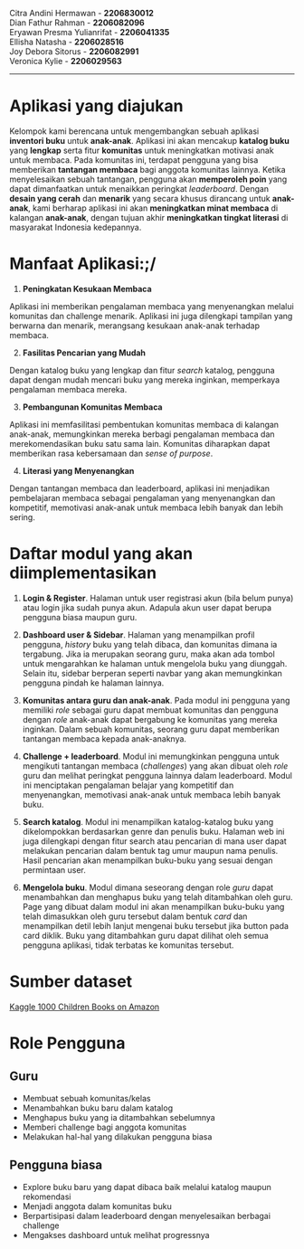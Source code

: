 Citra Andini Hermawan - **2206830012** <br>
Dian Fathur Rahman - **2206082096** <br>
Eryawan Presma Yulianrifat - **2206041335** <br>
Ellisha Natasha - **2206028516** <br>
Joy Debora Sitorus - **2206082991** <br>
Veronica Kylie - **2206029563** <br>

---

# Aplikasi yang diajukan
Kelompok kami berencana untuk mengembangkan sebuah aplikasi **inventori buku** untuk **anak-anak**. Aplikasi ini akan mencakup **katalog buku** yang **lengkap** serta fitur **komunitas** untuk meningkatkan motivasi anak untuk membaca. Pada komunitas ini, terdapat pengguna yang bisa memberikan **tantangan membaca** bagi anggota komunitas lainnya. Ketika menyelesaikan sebuah tantangan, pengguna akan **memperoleh poin** yang dapat dimanfaatkan untuk menaikkan peringkat *leaderboard*. Dengan **desain yang cerah** dan **menarik** yang secara khusus dirancang untuk **anak-anak**, kami berharap aplikasi ini akan **meningkatkan minat membaca** di kalangan **anak-anak**, dengan tujuan akhir **meningkatkan tingkat literasi** di masyarakat Indonesia kedepannya.

# Manfaat Aplikasi:;/

1. **Peningkatan Kesukaan Membaca**

Aplikasi ini memberikan pengalaman membaca yang menyenangkan melalui komunitas dan challenge menarik. Aplikasi ini juga dilengkapi tampilan yang berwarna dan menarik, merangsang kesukaan anak-anak terhadap membaca.

2. **Fasilitas Pencarian yang Mudah**

Dengan katalog buku yang lengkap dan fitur *search* katalog, pengguna dapat dengan mudah mencari buku yang mereka inginkan, memperkaya pengalaman membaca mereka.

3. **Pembangunan Komunitas Membaca** 

Aplikasi ini memfasilitasi pembentukan komunitas membaca di kalangan anak-anak, memungkinkan mereka berbagi pengalaman membaca dan merekomendasikan buku satu sama lain. Komunitas diharapkan dapat memberikan rasa kebersamaan dan *sense of purpose*.

4. **Literasi yang Menyenangkan** 

Dengan tantangan membaca dan leaderboard, aplikasi ini menjadikan pembelajaran membaca sebagai pengalaman yang menyenangkan dan kompetitif, memotivasi anak-anak untuk membaca lebih banyak dan lebih sering.

# Daftar modul yang akan diimplementasikan
1. **Login & Register**. Halaman untuk user registrasi akun (bila belum punya) atau login jika sudah punya akun. Adapula akun user dapat berupa pengguna biasa maupun guru.

2. **Dashboard user & Sidebar**. Halaman yang menampilkan profil pengguna, *history* buku yang telah dibaca, dan komunitas dimana ia tergabung. Jika ia merupakan seorang guru, maka akan ada tombol untuk mengarahkan ke halaman untuk mengelola buku yang diunggah. Selain itu, sidebar berperan seperti navbar yang akan memungkinkan pengguna pindah ke halaman lainnya. 

3. **Komunitas antara guru dan anak-anak**. Pada modul ini pengguna yang memiliki *role* sebagai guru dapat membuat komunitas dan pengguna dengan *role* anak-anak dapat bergabung ke komunitas yang mereka inginkan. Dalam sebuah komunitas, seorang guru dapat memberikan tantangan membaca kepada anak-anaknya.

4. **Challenge + leaderboard**. Modul ini memungkinkan pengguna untuk mengikuti tantangan membaca (*challenges*) yang akan dibuat oleh *role* guru dan melihat peringkat pengguna lainnya dalam leaderboard. Modul ini menciptakan pengalaman belajar yang kompetitif dan menyenangkan, memotivasi anak-anak untuk membaca lebih banyak buku.

5. **Search katalog**. Modul ini menampilkan katalog-katalog buku yang dikelompokkan berdasarkan genre dan penulis buku. Halaman web ini juga dilengkapi dengan fitur search atau pencarian di mana user dapat melakukan pencarian dalam bentuk tag umur maupun nama penulis. Hasil pencarian akan menampilkan buku-buku yang sesuai dengan permintaan user.

6. **Mengelola buku**. Modul dimana seseorang dengan role *guru* dapat menambahkan dan menghapus buku yang telah ditambahkan oleh guru. Page yang dibuat dalam modul ini akan menampilkan buku-buku yang telah dimasukkan oleh guru tersebut dalam bentuk *card* dan menampilkan detil lebih lanjut mengenai buku tersebut jika button pada card diklik. Buku yang ditambahkan guru dapat dilihat oleh semua pengguna aplikasi, tidak terbatas ke komunitas tersebut.

# Sumber dataset
[Kaggle 1000 Children Books on Amazon](https://www.kaggle.com/datasets/modhiibrahimalmannaa/1000-children-books-on-amazom/)

# Role Pengguna

## Guru

- Membuat sebuah komunitas/kelas
- Menambahkan buku baru dalam katalog
- Menghapus buku yang ia ditambahkan sebelumnya
- Memberi challenge bagi anggota komunitas
- Melakukan hal-hal yang dilakukan pengguna biasa

## Pengguna biasa

- Explore buku baru yang dapat dibaca baik melalui katalog maupun rekomendasi
- Menjadi anggota dalam komunitas buku
- Berpartisipasi dalam leaderboard dengan menyelesaikan berbagai challenge
- Mengakses dashboard untuk melihat progressnya
